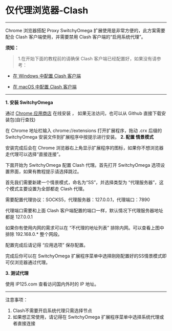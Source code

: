 # 仅代理浏览器-Clash

- - -

Chrome 浏览器搭配 Proxy SwitchyOmega 扩展使用是非常方便的，此方案需要配合 Clash 客户端使用，并需要禁用 Clash 客户端的“启用系统代理”。

 **须知：**

>1.在开始下面的教程前的请确保 Clash 客户端已经配置好，如果没有请参考：

- [在 Windows 中配置 Clash 客户端]([https://webs.lanzoui.com/ClashA](https://axssr.cc/user/tutorial?os=Windows&client=Clash))

- [在 macOS 中配置 Clash 客户端]([https://webs.lanzoui.com/ClashA](https://axssr.cc/user/tutorial?os=MacOS&client=Clash))


---

**1. 安装 SwitchyOmega**

通过 [Chrome 应用商店](https://chrome.google.com/webstore/detail/proxy-switchyomega/padekgcemlokbadohgkifijomclgjgif/related) 在线安装 ，  如果无法访问，也可以从 Github 直接下载安装包(自行查找)

在 Chrome 地址栏输入 chrome://extensions 打开扩展程序，拖动 .crx 后缀的 SwitchyOmega 安装文件到扩展程序中按提示进行安装。
**2. 配置 情景模式**

安装完成后会在 Chrome 浏览器右上角显示扩展程序的图标，如果你不想浏览器走代理可以选择“直接连接”。

下面开始为 SwitchyOmega 配置 Clash 代理。首先打开 SwitchyOmega 选项设置界面，如果有教程提示请选择跳过。

首先我们需要新建一个情景模式，命名为“SS”，并选择类型为 “代理服务器”，这个模式主要设置为全部都走 Clash 代理。

需要配置代理协议：SOCKS5，代理服务器：127.0.0.1，代理端口：7890

代理端口需要和上面 Clash 客户端配置的端口一样，默认情况下代理服务器地址都是 127.0.0.1

如果你有使用内网的需求可以在 “不代理的地址列表” 排除内网。可以查看上图中排除 192.168.0.* 整个网段。

配置完成后请记得 “应用选项” 保存配置。

完成后你可以在 SwitchyOmega 扩展程序菜单中选择刚刚配置好的SS情景模式即可仅浏览器通过代理。

**3. 测试代理**

使用 IP125.com 查看访问国内外时的 IP 地址。
- - -
注意事项：  
1. Clash不需要开启系统代理只需选择节点
2. 如果想正常使用，请记得在 SwitchyOmega 扩展程序菜单中选择系统代理或者直接连接 


